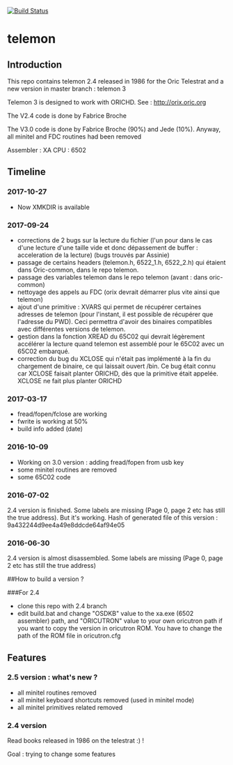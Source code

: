 [![Build Status](https://travis-ci.org/jedeoric/telemon.svg?branch=master)](https://travis-ci.org/jedeoric/telemon)

# telemon 

## Introduction
This repo contains telemon 2.4 released in 1986 for the Oric Telestrat and a new version in master branch : telemon 3

Telemon 3 is designed to work with ORICHD. See : http://orix.oric.org

The V2.4 code is done by Fabrice Broche

The V3.0 code is done by Fabrice Broche (90%) and Jede (10%). Anyway, all minitel and FDC routines had been removed

Assembler : XA
CPU : 6502

## Timeline

### 2017-10-27

* Now XMKDIR is available

### 2017-09-24

* corrections de 2 bugs sur la lecture du fichier (l'un pour dans le cas d'une lecture d'une taille vide et donc dépassement de buffer : acceleration de la lecture) (bugs trouvés par Assinie)
* passage de certains headers (telemon.h, 6522_1.h, 6522_2.h) qui étaient dans Oric-common, dans le repo telemon.
* passage des variables telemon dans le repo telemon (avant : dans oric-common)
* nettoyage des appels au FDC (orix devrait démarrer plus vite ainsi que telemon)
* ajout d'une primitive : XVARS qui permet de récupérer certaines adresses de telemon (pour l'instant, il est possible de récupérer que l'adresse du PWD). Ceci permettra d'avoir des binaires compatibles avec différentes versions de telemon.
* gestion dans la fonction XREAD du 65C02 qui devrait légèrement accélérer la lecture quand telemon est assemblé pour le 65C02 avec un 65C02 embarqué.
* correction du bug du XCLOSE qui n'était pas implémenté à la fin du chargement de binaire, ce qui laissait ouvert /bin. Ce bug était connu car XCLOSE faisait planter ORICHD, dès que la primitive était appelée. XCLOSE ne fait plus planter ORICHD

### 2017-03-17
* fread/fopen/fclose are working
* fwrite is working at 50%
* build info added (date)

### 2016-10-09
* Working on 3.0 version : adding fread/fopen from usb key
* some minitel routines are removed
* some 65C02 code

### 2016-07-02
2.4 version is finished. Some labels are missing (Page 0, page 2 etc has still the true address). But it's working.
Hash of generated file of this version : 9a432244d9ee4a49e8ddcde64af94e05

### 2016-06-30
2.4 version is almost disassembled. Some labels are missing (Page 0, page 2 etc has still the true address)

##How to build a version ?

###For 2.4
* clone this repo with 2.4 branch
* edit build.bat and change "OSDKB" value to the xa.exe (6502 assembler) path, and "ORICUTRON" value to your own oricutron path if you want to copy the version in oricutron ROM. You have to change the path of the ROM file in oricutron.cfg
 

## Features

### 2.5 version : what's new ?
 * all minitel routines removed
 * all minitel keyboard shortcuts removed (used in minitel mode)
 * all minitel primitives related removed

### 2.4 version
Read books released in 1986 on the telestrat :) !


 

Goal : trying to change some features